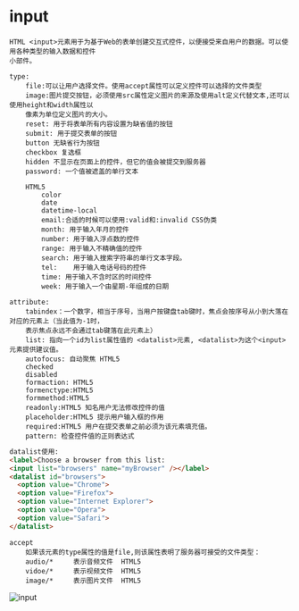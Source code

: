 
# input

    HTML <input>元素用于为基于Web的表单创建交互式控件，以便接受来自用户的数据。可以使用各种类型的输入数据和控件
    小部件。
    
    type:
        file:可以让用户选择文件。使用accept属性可以定义控件可以选择的文件类型
        image:图片提交按钮，必须使用src属性定义图片的来源及使用alt定义代替文本,还可以使用height和width属性以
        像素为单位定义图片的大小。
        reset: 用于将表单所有内容设置为缺省值的按钮
        submit: 用于提交表单的按钮
        button 无缺省行为按钮
        checkbox 复选框
        hidden 不显示在页面上的控件，但它的值会被提交到服务器
        password: 一个值被遮盖的单行文本
        
        HTML5
            color
            date
            datetime-local
            email:合适的时候可以使用:valid和:invalid CSS伪类
            month: 用于输入年月的控件
            number: 用于输入浮点数的控件
            range: 用于输入不精确值的控件
            search: 用于输入搜索字符串的单行文本字段。
            tel:    用于输入电话号码的控件
            time: 用于输入不含时区的时间控件
            week: 用于输入一个由星期-年组成的日期
    
    attribute:
        tabindex：一个数字，相当于序号，当用户按键盘tab键时，焦点会按序号从小到大落在对应的元素上（当此值为-1时，
        表示焦点永远不会通过tab键落在此元素上）
        list: 指向一个id为list属性值的 <datalist>元素, <datalist>为这个<input>元素提供建议值。
        autofocus: 自动聚焦 HTML5
        checked
        disabled
        formaction: HTML5
        formenctype:HTML5
        formmethod:HTML5
        readonly:HTML5 知名用户无法修改控件的值
        placeholder:HTML5 提示用户输入框的作用
        required:HTML5 用户在提交表单之前必须为该元素填充值。
        pattern: 检查控件值的正则表达式
        
```html
datalist使用:
<label>Choose a browser from this list:
<input list="browsers" name="myBrowser" /></label>
<datalist id="browsers">
  <option value="Chrome">
  <option value="Firefox">
  <option value="Internet Explorer">
  <option value="Opera">
  <option value="Safari">
</datalist>
```
    accept
        如果该元素的type属性的值是file,则该属性表明了服务器可接受的文件类型：
        audio/*     表示音频文件  HTML5
        vidoe/*     表示视频文件  HTML5
        image/*     表示图片文件  HTML5
        
![input](https://developer.mozilla.org/zh-CN/docs/Web/HTML/Element/input)